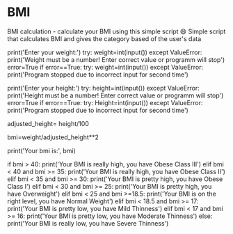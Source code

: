 # BMI
BMI calculation - calculate your BMI using this simple script 😄
Simple script that calculates BMI and gives the category based of the user's data

print('Enter your weight:')
try:
    weight=int(input())
except ValueError:
        print('Weight must be a number! Enter correct value or programm will stop')
        error=True
        if error==True:
            try:
                weight=int(input())
            except ValueError:
                print('Program stopped due to incorrect input for second time')
                
print('Enter your height:')
try:
    height=int(input())
except ValueError:
        print('Height must be a number! Enter correct value or programm will stop')
        error=True
        if error==True:
            try:
                Height=int(input())
            except ValueError:
                print('Program stopped due to incorrect input for second time')    

adjusted_height= height/100

bmi=weight/adjusted_height**2

print('Your bmi is:', bmi)

if bmi > 40:
    print('Your BMI is really high, you have Obese Class III')
elif bmi < 40 and bmi >= 35:
    print('Your BMI is really high, you have Obese Class II')
elif bmi < 35 and bmi >= 30:
    print('Your BMI is pretty high, you have Obese Class I')
elif bmi < 30 and bmi >= 25:
    print('Your BMI is pretty high, you have Overweight')
elif bmi < 25 and bmi >=18.5:
    print('Your BMI is on the right level, you have Normal Weight')
elif bmi < 18.5 and bmi >= 17:
    print('Your BMI is pretty low, you have Mild Thinness')
elif bmi < 17 and bmi >= 16:
    print('Your BMI is pretty low, you have Moderate Thinness')
else:
    print('Your BMI is really low, you have Severe Thinness')
